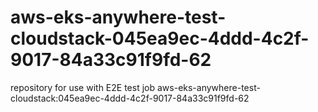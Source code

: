 # aws-eks-anywhere-test-cloudstack-045ea9ec-4ddd-4c2f-9017-84a33c91f9fd-62
repository for use with E2E test job aws-eks-anywhere-test-cloudstack:045ea9ec-4ddd-4c2f-9017-84a33c91f9fd-62
